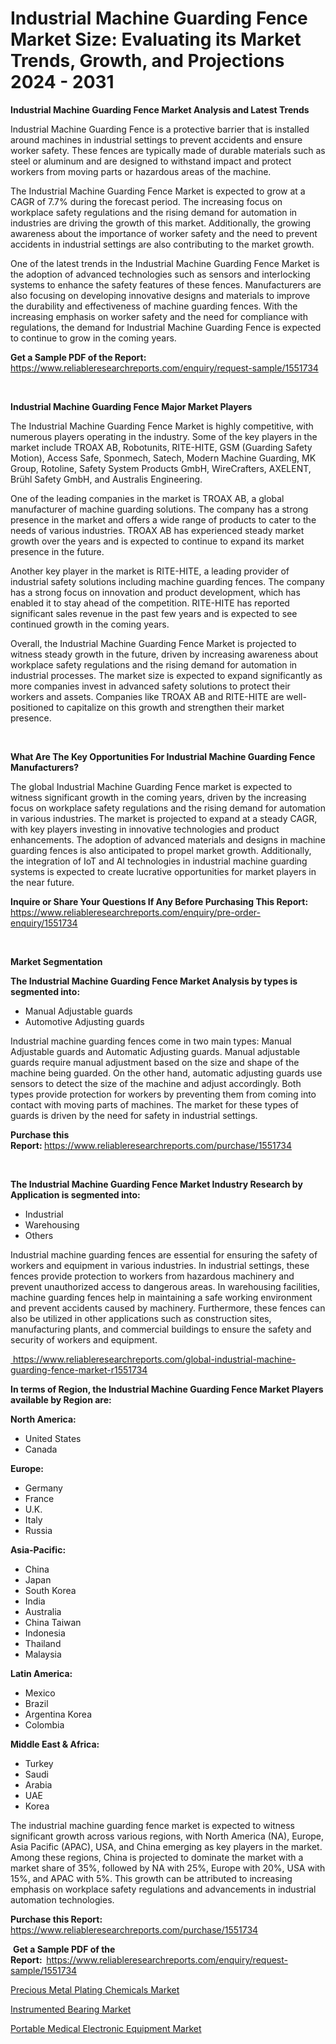 <p><h1>Industrial Machine Guarding Fence Market Size: Evaluating its Market Trends, Growth, and Projections 2024 - 2031</h1></p><p><strong>Industrial Machine Guarding Fence Market Analysis and Latest Trends</strong></p>
<p><p>Industrial Machine Guarding Fence is a protective barrier that is installed around machines in industrial settings to prevent accidents and ensure worker safety. These fences are typically made of durable materials such as steel or aluminum and are designed to withstand impact and protect workers from moving parts or hazardous areas of the machine.</p><p>The Industrial Machine Guarding Fence Market is expected to grow at a CAGR of 7.7% during the forecast period. The increasing focus on workplace safety regulations and the rising demand for automation in industries are driving the growth of this market. Additionally, the growing awareness about the importance of worker safety and the need to prevent accidents in industrial settings are also contributing to the market growth.</p><p>One of the latest trends in the Industrial Machine Guarding Fence Market is the adoption of advanced technologies such as sensors and interlocking systems to enhance the safety features of these fences. Manufacturers are also focusing on developing innovative designs and materials to improve the durability and effectiveness of machine guarding fences. With the increasing emphasis on worker safety and the need for compliance with regulations, the demand for Industrial Machine Guarding Fence is expected to continue to grow in the coming years.</p></p>
<p><strong>Get a Sample PDF of the Report:&nbsp;</strong> <a href="https://www.reliableresearchreports.com/enquiry/request-sample/1551734">https://www.reliableresearchreports.com/enquiry/request-sample/1551734</a></p>
<p>&nbsp;</p>
<p><strong>Industrial Machine Guarding Fence Major Market Players</strong></p>
<p><p>The Industrial Machine Guarding Fence Market is highly competitive, with numerous players operating in the industry. Some of the key players in the market include TROAX AB, Robotunits, RITE-HITE, GSM (Guarding Safety Motion), Access Safe, Sponmech, Satech, Modern Machine Guarding, MK Group, Rotoline, Safety System Products GmbH, WireCrafters, AXELENT, Brühl Safety GmbH, and Australis Engineering.</p><p>One of the leading companies in the market is TROAX AB, a global manufacturer of machine guarding solutions. The company has a strong presence in the market and offers a wide range of products to cater to the needs of various industries. TROAX AB has experienced steady market growth over the years and is expected to continue to expand its market presence in the future.</p><p>Another key player in the market is RITE-HITE, a leading provider of industrial safety solutions including machine guarding fences. The company has a strong focus on innovation and product development, which has enabled it to stay ahead of the competition. RITE-HITE has reported significant sales revenue in the past few years and is expected to see continued growth in the coming years.</p><p>Overall, the Industrial Machine Guarding Fence Market is projected to witness steady growth in the future, driven by increasing awareness about workplace safety regulations and the rising demand for automation in industrial processes. The market size is expected to expand significantly as more companies invest in advanced safety solutions to protect their workers and assets. Companies like TROAX AB and RITE-HITE are well-positioned to capitalize on this growth and strengthen their market presence.</p></p>
<p>&nbsp;</p>
<p><strong>What Are The Key Opportunities For Industrial Machine Guarding Fence Manufacturers?</strong></p>
<p><p>The global Industrial Machine Guarding Fence market is expected to witness significant growth in the coming years, driven by the increasing focus on workplace safety regulations and the rising demand for automation in various industries. The market is projected to expand at a steady CAGR, with key players investing in innovative technologies and product enhancements. The adoption of advanced materials and designs in machine guarding fences is also anticipated to propel market growth. Additionally, the integration of IoT and AI technologies in industrial machine guarding systems is expected to create lucrative opportunities for market players in the near future.</p></p>
<p><strong>Inquire or Share Your Questions If Any Before Purchasing This Report:</strong> <a href="https://www.reliableresearchreports.com/enquiry/pre-order-enquiry/1551734">https://www.reliableresearchreports.com/enquiry/pre-order-enquiry/1551734</a></p>
<p>&nbsp;</p>
<p><strong>Market Segmentation</strong></p>
<p><strong>The Industrial Machine Guarding Fence Market Analysis by types is segmented into:</strong></p>
<p><ul><li>Manual Adjustable guards</li><li>Automotive Adjusting guards</li></ul></p>
<p><p>Industrial machine guarding fences come in two main types: Manual Adjustable guards and Automatic Adjusting guards. Manual adjustable guards require manual adjustment based on the size and shape of the machine being guarded. On the other hand, automatic adjusting guards use sensors to detect the size of the machine and adjust accordingly. Both types provide protection for workers by preventing them from coming into contact with moving parts of machines. The market for these types of guards is driven by the need for safety in industrial settings.</p></p>
<p><strong>Purchase this Report:&nbsp;</strong><a href="https://www.reliableresearchreports.com/purchase/1551734">https://www.reliableresearchreports.com/purchase/1551734</a></p>
<p>&nbsp;</p>
<p><strong>The Industrial Machine Guarding Fence Market Industry Research by Application is segmented into:</strong></p>
<p><ul><li>Industrial</li><li>Warehousing</li><li>Others</li></ul></p>
<p><p>Industrial machine guarding fences are essential for ensuring the safety of workers and equipment in various industries. In industrial settings, these fences provide protection to workers from hazardous machinery and prevent unauthorized access to dangerous areas. In warehousing facilities, machine guarding fences help in maintaining a safe working environment and prevent accidents caused by machinery. Furthermore, these fences can also be utilized in other applications such as construction sites, manufacturing plants, and commercial buildings to ensure the safety and security of workers and equipment.</p></p>
<p><a href="https://www.reliableresearchreports.com/global-industrial-machine-guarding-fence-market-r1551734">&nbsp;https://www.reliableresearchreports.com/global-industrial-machine-guarding-fence-market-r1551734</a></p>
<p><strong>In terms of Region, the Industrial Machine Guarding Fence Market Players available by Region are:</strong></p>
<p>
    <p> <strong> North America: </strong>
        <ul>
            <li>United States</li>
            <li>Canada</li>
        </ul>
        </p> 
    <p> <strong> Europe: </strong>
        <ul>
            <li>Germany</li>
            <li>France</li>
            <li>U.K.</li>
            <li>Italy</li>
            <li>Russia</li>
        </ul>
        </p> 
    <p> <strong> Asia-Pacific: </strong>
        <ul>
            <li>China</li>
            <li>Japan</li>
            <li>South Korea</li>
            <li>India</li>
            <li>Australia</li>
            <li>China Taiwan</li>
            <li>Indonesia</li>
            <li>Thailand</li>
            <li>Malaysia</li>
        </ul>
        </p> 
    <p> <strong> Latin America: </strong>
        <ul>
            <li>Mexico</li>
            <li>Brazil</li>
            <li>Argentina Korea</li>
            <li>Colombia</li>
        </ul>
        </p> 
    <p> <strong> Middle East & Africa: </strong>
        <ul>
            <li>Turkey</li>
            <li>Saudi</li>
            <li>Arabia</li>
            <li>UAE</li>
            <li>Korea</li>
        </ul>
    </p>
    </p>
<p><p>The industrial machine guarding fence market is expected to witness significant growth across various regions, with North America (NA), Europe, Asia Pacific (APAC), USA, and China emerging as key players in the market. Among these regions, China is projected to dominate the market with a market share of 35%, followed by NA with 25%, Europe with 20%, USA with 15%, and APAC with 5%. This growth can be attributed to increasing emphasis on workplace safety regulations and advancements in industrial automation technologies.</p></p>
<p><strong>Purchase this Report: </strong><a href="https://www.reliableresearchreports.com/purchase/1551734">https://www.reliableresearchreports.com/purchase/1551734</a></p>
<p>&nbsp;<strong>Get a Sample PDF of the Report:&nbsp;&nbsp;</strong><a href="https://www.reliableresearchreports.com/enquiry/request-sample/1551734">https://www.reliableresearchreports.com/enquiry/request-sample/1551734</a></p>
<p><strong></strong></p>
<p><p><a href="https://issuu.com/reportprime-2/docs/precious-metal-plating-chemicals-market-size-2030.">Precious Metal Plating Chemicals Market</a></p><p><a href="https://github.com/brenzgnarento/Market-Research-Report-List-2/blob/main/instrumented-bearing-market.md">Instrumented Bearing Market</a></p><p><a href="https://github.com/castoriffic/Market-Research-Report-List-4/blob/main/portable-medical-electronic-equipment-market.md">Portable Medical Electronic Equipment Market</a></p></p>